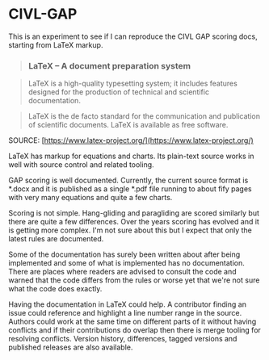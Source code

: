 # CIVL-GAP

This is an experiment to see if I can reproduce the CIVL GAP scoring docs,
starting from LaTeX markup.

> ### LaTeX – A document preparation system

> LaTeX is a high-quality typesetting system; it includes features designed
> for the production of technical and scientific documentation. 

> LaTeX is the de facto standard for the communication and publication of
> scientific documents. LaTeX is available as free software.

SOURCE: [https://www.latex-project.org/](https://www.latex-project.org/)

LaTeX has markup for equations and charts. Its plain-text source works in well
with source control and related tooling.

GAP scoring is well documented.  Currently, the current source format is *.docx
and it is published as a single *.pdf file running to about fify pages with
very many equations and quite a few charts.

Scoring is not simple. Hang-gliding and paragliding are scored similarly but
there are quite a few differences. Over the years scoring has evolved and it is
getting more complex. I'm not sure about this but I expect that only the latest
rules are documented.

Some of the documentation has surely been written about after being implemented
and some of what is implemented has no documentation. There are places where
readers are advised to consult the code and warned that the code differs from
the rules or worse yet that we're not sure what the code does exactly.

Having the documentation in LaTeX could help.  A contributor finding an issue
could reference and highlight a line number range in the source. Authors could
work at the same time on different parts of it without having conflicts and if
their contributions do overlap then there is merge tooling for resolving
conflicts.  Version history, differences, tagged versions and published
releases are also available.
